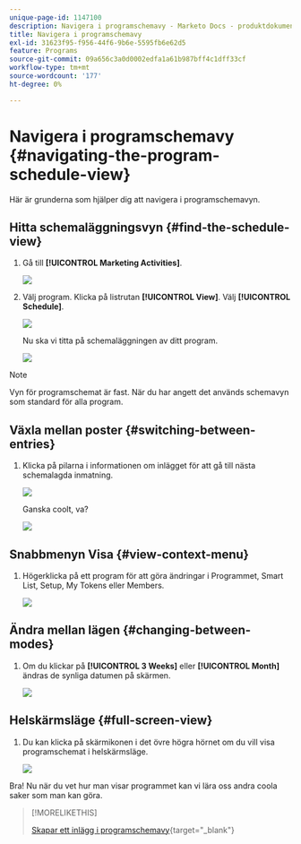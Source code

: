 ```yaml
---
unique-page-id: 1147100
description: Navigera i programschemavy - Marketo Docs - produktdokumentation
title: Navigera i programschemavy
exl-id: 31623f95-f956-44f6-9b6e-5595fb6e62d5
feature: Programs
source-git-commit: 09a656c3a0d0002edfa1a61b987bff4c1dff33cf
workflow-type: tm+mt
source-wordcount: '177'
ht-degree: 0%

---
```


# Navigera i programschemavy {#navigating-the-program-schedule-view}

Här är grunderna som hjälper dig att navigera i programschemavyn.

## Hitta schemaläggningsvyn {#find-the-schedule-view}

1. Gå till **[!UICONTROL Marketing Activities]**.

   ![](assets/login-marketing-activities.png)

1. Välj program. Klicka på listrutan **[!UICONTROL View]**. Välj **[!UICONTROL Schedule]**.

   ![](assets/image2014-9-17-11-3a38-3a3.png)

   Nu ska vi titta på schemaläggningen av ditt program.

   ![](assets/image2014-9-17-11-3a38-3a14.png)

>[!NOTE]
>
>Vyn för programschemat är fast. När du har angett det används schemavyn som standard för alla program.

## Växla mellan poster {#switching-between-entries}

1. Klicka på pilarna i informationen om inlägget för att gå till nästa schemalagda inmatning.

   ![](assets/image2014-9-17-11-3a38-3a54.png)

   Ganska coolt, va?

   ![](assets/image2014-9-17-11-3a39-3a10.png)

## Snabbmenyn Visa {#view-context-menu}

1. Högerklicka på ett program för att göra ändringar i Programmet, Smart List, Setup, My Tokens eller Members.

   ![](assets/image2014-9-17-11-3a39-3a59.png)

## Ändra mellan lägen {#changing-between-modes}

1. Om du klickar på **[!UICONTROL 3 Weeks]** eller **[!UICONTROL Month]** ändras de synliga datumen på skärmen.

   ![](assets/image2014-9-17-11-3a40-3a19.png)

## Helskärmsläge {#full-screen-view}

1. Du kan klicka på skärmikonen i det övre högra hörnet om du vill visa programschemat i helskärmsläge.

   ![](assets/image2014-9-17-11-3a40-3a45.png)

Bra! Nu när du vet hur man visar programmet kan vi lära oss andra coola saker som man kan göra.

>[!MORELIKETHIS]
>
>[Skapar ett inlägg i programschemavy](/help/marketo/product-docs/core-marketo-concepts/programs/program-schedule-view/creating-an-entry-in-the-program-schedule-view.md){target="_blank"}
